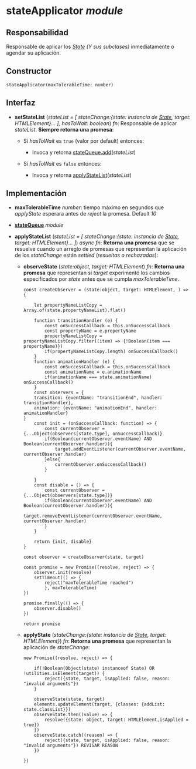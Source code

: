 # stateApplicator _module_

## Responsabilidad

Responsable de aplicar los _[State](./State.md) (Y sus subclases)_ inmediatamente o agendar su aplicación.

## Constructor

```
stateApplicator(maxTolerableTime: number)
```

## Interfaz

-   **setStateList** (_stateList = [ stateChange:{state: instancia de [State](./State.md), target: HTMLElement}... ], hasToWait: boolean_) _fn_: Responsable de aplicar _stateList_. **Siempre retorna una promesa**:

    -   Si _hasToWait_ es `true` (valor por default) entonces:

        -   Invoca y retorna [stateQueue.add](./states/stateQueue.md#interfaz)(_stateList_)

    -   Si _hasToWait_ es `false` entonces:

        -   Invoca y retorna [applyStateList](#implementación)(_stateList_)

## Implementación

-   **maxTolerableTime** _number_: tiempo máximo en segundos que _applyState_ esperara antes de _reject_ la promesa. Default _10_

-   **[stateQueue](./states/stateQueue.md)** _module_

-   **applyStateList** (_stateList = [ stateChange:{state: instancia de [State](./State.md), target: HTMLElement}... ]_) _async fn_: **Retorna una promesa** que se resuelve cuando un arreglo de promesas que representan la aplicación de los _stateChange_ están _settled_ (_resueltas o rechazadas_):

    -   **observeState** (_state:object, target: HTMLElement_) _fn_: **Retorna una promesa** que representan si _target_ experimentó los cambios especificados por _state_ antes que se cumpla _maxTolerableTime_.

        ```
        const createObserver = (state:object, target: HTMLElement, ) => {

            let propertyNameListCopy = Array.of(state.propertyNameList).flat()

            function transitionHandler (e) {
                const onSuccessCallback = this.onSuccessCallback
                const propertyName = e.propertyName
                propertyNameListCopy = propertyNameListCopy.filter((item) => {!Boolean(item === propertyName)})
                if(propertyNameListCopy.length) onSuccessCallback()
            }
            function animationHandler (e) {
                const onSuccessCallback = this.onSuccessCallback
                const animationName = e.animationName
                if(animationName === state.animationName) onSuccessCallback()
            }
            const observers = {
            transition: {eventName: "transitionEnd", handler: transitionHandler},
            animation: {eventName: "animationEnd", handler: animationHandler}
        }
            const init = (onSuccessCallback: function) => {
                const currentObserver = {...Object(observers[state.type], onSuccessCallback)}
                if(Boolean(currentObserver.eventName) AND Boolean(currentObserver.handler)){
                    target.addEventListener(currentObserver.eventName, currentObserver.handler)
                }else{
                    currentObserver.onSuccessCallback()
                }

            }
            const disable = () => {
                const currentObserver = {...Object(observers[state.type])}
                if(Boolean(currentObserver.eventName) AND Boolean(currentObserver.handler)){
                    target.removeEventListener(currentObserver.eventName, currentObserver.handler)
                }
            }

            return {init, disable}
        }

        const observer = createObserver(state, target)

        const promise = new Promise((resolve, reject) => {
            observer.init(resolve)
            setTimeout(() => {
                reject("maxTolerableTime reached")
                }, maxTolerableTime)
        })

        promise.finally(() => {
            observer.disable()
        })

        return promise
        ```

    -   **applyState** (_stateChange:{state: instancia de [State](./State.md), target: HTMLElement}_) _fn_: **Retorna una promesa** que representan la aplicación de _stateChange_:

        ```
        new Promise((resolve, reject) => {

            if(!Boolean(Object(state) instanceof State) OR !utilities.isElement(target)) {
                reject({state, target, isApplied: false, reason: "invalid arguments"})
            }

            observeState(state, target)
            elements.updateElement(target, {classes: {addList: state.classList}})
            observeState.then((value) => {
                resolve({state: object, target: HTMLElement,isApplied = true})
            })
            observeState.catch((reason) => {
                reject({state, target, isApplied: false, reason: "invalid arguments"}) REVISAR REASON
            })

        })
        ```
